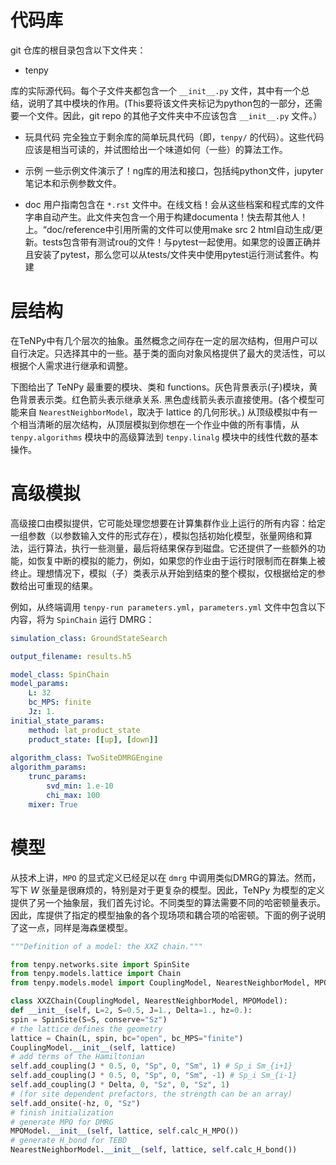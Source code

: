 
# 代码库

git 仓库的根目录包含以下文件夹：

- tenpy

库的实际源代码。每个子文件夹都包含一个 `__init__.py` 文件，其中有一个总结，说明了其中模块的作用。(This要将该文件夹标记为python包的一部分，还需要一个文件。因此，git repo 的其他子文件夹中不应该包含 `__init__.py` 文件。）

- 玩具代码
完全独立于剩余库的简单玩具代码（即，`tenpy/` 的代码）。这些代码应该是相当可读的，并试图给出一个味道如何（一些）的算法工作。

- 示例
一些示例文件演示了！ng库的用法和接口，包括纯python文件，jupyter笔记本和示例参数文件。
- doc
用户指南包含在 `*.rst` 文件中。在线文档！会从这些档案和程式库的文件字串自动产生。此文件夹包含一个用于构建documenta！快去帮其他人！上。“doc/reference中引用所需的文件可以使用make src 2 html自动生成/更新。tests包含带有测试rou的文件！与pytest一起使用。如果您的设置正确并且安装了pytest，那么您可以从tests/文件夹中使用pytest运行测试套件。构建

# 层结构
在TeNPy中有几个层次的抽象。虽然概念之间存在一定的层次结构，但用户可以自行决定。只选择其中的一些。基于类的面向对象风格提供了最大的灵活性，可以根据个人需求进行继承和调整。

下图给出了 TeNPy 最重要的模块、类和 functions。灰色背景表示(子)模块，黄色背景表示类。红色箭头表示继承关系. 黑色虚线箭头表示直接使用。(各个模型可能来自 `NearestNeighborModel`，取决于 lattice 的几何形状。) 从顶级模拟中有一个相当清晰的层次结构，从顶层模拟到你想在一个作业中做的所有事情，从 `tenpy.algorithms` 模块中的高级算法到 `tenpy.linalg` 模块中的线性代数的基本操作。

# 高级模拟

高级接口由模拟提供，它可能处理您想要在计算集群作业上运行的所有内容：给定一组参数（以参数输入文件的形式存在），模拟包括初始化模型，张量网络和算法，运行算法，执行一些测量，最后将结果保存到磁盘。它还提供了一些额外的功能，如恢复中断的模拟的能力，例如，如果您的作业由于运行时限制而在群集上被终止。理想情况下，模拟（子）类表示从开始到结束的整个模拟，仅根据给定的参数给出可重现的结果。

例如，从终端调用 `tenpy-run parameters.yml`，`parameters.yml` 文件中包含以下内容，将为 `SpinChain` 运行 DMRG：

```yml
simulation_class: GroundStateSearch

output_filename: results.h5

model_class: SpinChain
model_params:
	L: 32
	bc_MPS: finite
	Jz: 1.
initial_state_params:
	method: lat_product_state
	product_state: [[up], [down]]
	
algorithm_class: TwoSiteDMRGEngine
algorithm_params:
	trunc_params:
		svd_min: 1.e-10
		chi_max: 100
	mixer: True
```

# 模型

从技术上讲，`MPO` 的显式定义已经足以在 `dmrg` 中调用类似DMRG的算法。然而，写下 $W$ 张量是很麻烦的，特别是对于更复杂的模型。因此，TeNPy 为模型的定义提供了另一个抽象层，我们首先讨论。不同类型的算法需要不同的哈密顿量表示。因此，库提供了指定的模型抽象的各个现场项和耦合项的哈密顿。下面的例子说明了这一点，同样是海森堡模型。

```python
"""Definition of a model: the XXZ chain."""

from tenpy.networks.site import SpinSite
from tenpy.models.lattice import Chain
from tenpy.models.model import CouplingModel, NearestNeighborModel, MPOModel

class XXZChain(CouplingModel, NearestNeighborModel, MPOModel):
def __init__(self, L=2, S=0.5, J=1., Delta=1., hz=0.):
spin = SpinSite(S=S, conserve="Sz")
# the lattice defines the geometry
lattice = Chain(L, spin, bc="open", bc_MPS="finite")
CouplingModel.__init__(self, lattice)
# add terms of the Hamiltonian
self.add_coupling(J * 0.5, 0, "Sp", 0, "Sm", 1) # Sp_i Sm_{i+1}
self.add_coupling(J * 0.5, 0, "Sp", 0, "Sm", -1) # Sp_i Sm_{i-1}
self.add_coupling(J * Delta, 0, "Sz", 0, "Sz", 1)
# (for site dependent prefactors, the strength can be an array)
self.add_onsite(-hz, 0, "Sz")
# finish initialization
# generate MPO for DMRG
MPOModel.__init__(self, lattice, self.calc_H_MPO())
# generate H_bond for TEBD
NearestNeighborModel.__init__(self, lattice, self.calc_H_bond())
```